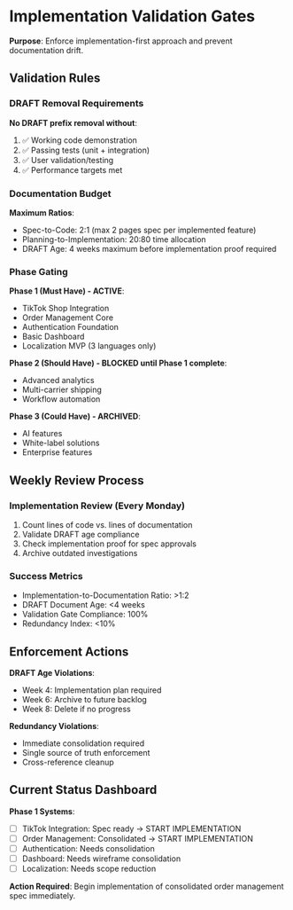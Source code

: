 # Implementation Validation Gates

**Purpose**: Enforce implementation-first approach and prevent documentation drift.

## Validation Rules

### DRAFT Removal Requirements

**No DRAFT prefix removal without**:
1. ✅ Working code demonstration
2. ✅ Passing tests (unit + integration)  
3. ✅ User validation/testing
4. ✅ Performance targets met

### Documentation Budget

**Maximum Ratios**:
- Spec-to-Code: 2:1 (max 2 pages spec per implemented feature)
- Planning-to-Implementation: 20:80 time allocation
- DRAFT Age: 4 weeks maximum before implementation proof required

### Phase Gating

**Phase 1 (Must Have) - ACTIVE**:
- TikTok Shop Integration
- Order Management Core  
- Authentication Foundation
- Basic Dashboard
- Localization MVP (3 languages only)

**Phase 2 (Should Have) - BLOCKED until Phase 1 complete**:
- Advanced analytics
- Multi-carrier shipping
- Workflow automation

**Phase 3 (Could Have) - ARCHIVED**:
- AI features
- White-label solutions
- Enterprise features

## Weekly Review Process

### Implementation Review (Every Monday)
1. Count lines of code vs. lines of documentation
2. Validate DRAFT age compliance
3. Check implementation proof for spec approvals
4. Archive outdated investigations

### Success Metrics
- Implementation-to-Documentation Ratio: >1:2
- DRAFT Document Age: <4 weeks  
- Validation Gate Compliance: 100%
- Redundancy Index: <10%

## Enforcement Actions

**DRAFT Age Violations**:
- Week 4: Implementation plan required
- Week 6: Archive to future backlog
- Week 8: Delete if no progress

**Redundancy Violations**:
- Immediate consolidation required
- Single source of truth enforcement
- Cross-reference cleanup

## Current Status Dashboard

**Phase 1 Systems**:
- [ ] TikTok Integration: Spec ready → START IMPLEMENTATION
- [ ] Order Management: Consolidated → START IMPLEMENTATION  
- [ ] Authentication: Needs consolidation
- [ ] Dashboard: Needs wireframe consolidation
- [ ] Localization: Needs scope reduction

**Action Required**: Begin implementation of consolidated order management spec immediately.